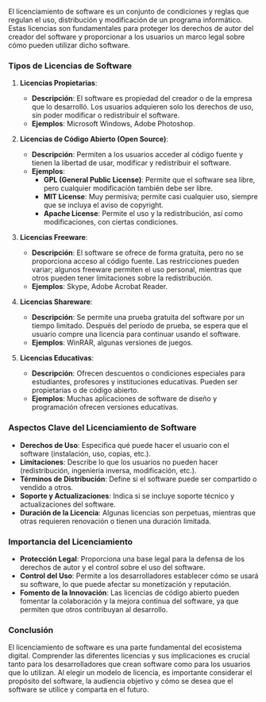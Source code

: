 El licenciamiento de software es un conjunto de condiciones y reglas que regulan el uso, distribución y modificación de un programa informático. Estas licencias son fundamentales para proteger los derechos de autor del creador del software y proporcionar a los usuarios un marco legal sobre cómo pueden utilizar dicho software.

### Tipos de Licencias de Software

1. **Licencias Propietarias**:
   - **Descripción**: El software es propiedad del creador o de la empresa que lo desarrolló. Los usuarios adquieren solo los derechos de uso, sin poder modificar o redistribuir el software.
   - **Ejemplos**: Microsoft Windows, Adobe Photoshop.

2. **Licencias de Código Abierto (Open Source)**:
   - **Descripción**: Permiten a los usuarios acceder al código fuente y tienen la libertad de usar, modificar y redistribuir el software.
   - **Ejemplos**: 
     - **GPL (General Public License)**: Permite que el software sea libre, pero cualquier modificación también debe ser libre.
     - **MIT License**: Muy permisiva; permite casi cualquier uso, siempre que se incluya el aviso de copyright.
     - **Apache License**: Permite el uso y la redistribución, así como modificaciones, con ciertas condiciones.

3. **Licencias Freeware**:
   - **Descripción**: El software se ofrece de forma gratuita, pero no se proporciona acceso al código fuente. Las restricciones pueden variar; algunos freeware permiten el uso personal, mientras que otros pueden tener limitaciones sobre la redistribución.
   - **Ejemplos**: Skype, Adobe Acrobat Reader.

4. **Licencias Shareware**:
   - **Descripción**: Se permite una prueba gratuita del software por un tiempo limitado. Después del período de prueba, se espera que el usuario compre una licencia para continuar usando el software.
   - **Ejemplos**: WinRAR, algunas versiones de juegos.

5. **Licencias Educativas**:
   - **Descripción**: Ofrecen descuentos o condiciones especiales para estudiantes, profesores y instituciones educativas. Pueden ser propietarias o de código abierto.
   - **Ejemplos**: Muchas aplicaciones de software de diseño y programación ofrecen versiones educativas.

### Aspectos Clave del Licenciamiento de Software

- **Derechos de Uso**: Especifica qué puede hacer el usuario con el software (instalación, uso, copias, etc.).
- **Limitaciones**: Describe lo que los usuarios no pueden hacer (redistribución, ingeniería inversa, modificación, etc.).
- **Términos de Distribución**: Define si el software puede ser compartido o vendido a otros.
- **Soporte y Actualizaciones**: Indica si se incluye soporte técnico y actualizaciones del software.
- **Duración de la Licencia**: Algunas licencias son perpetuas, mientras que otras requieren renovación o tienen una duración limitada.

### Importancia del Licenciamiento

- **Protección Legal**: Proporciona una base legal para la defensa de los derechos de autor y el control sobre el uso del software.
- **Control del Uso**: Permite a los desarrolladores establecer cómo se usará su software, lo que puede afectar su monetización y reputación.
- **Fomento de la Innovación**: Las licencias de código abierto pueden fomentar la colaboración y la mejora continua del software, ya que permiten que otros contribuyan al desarrollo.

### Conclusión

El licenciamiento de software es una parte fundamental del ecosistema digital. Comprender las diferentes licencias y sus implicaciones es crucial tanto para los desarrolladores que crean software como para los usuarios que lo utilizan. Al elegir un modelo de licencia, es importante considerar el propósito del software, la audiencia objetivo y cómo se desea que el software se utilice y comparta en el futuro.
